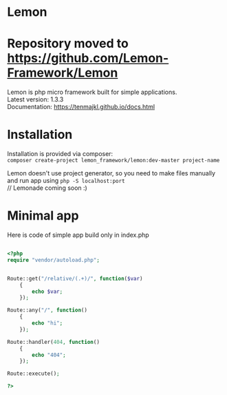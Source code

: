 # Lemon

# Repository moved to https://github.com/Lemon-Framework/Lemon

Lemon is php micro framework built for simple applications.\
Latest version: 1.3.3\
Documentation: https://tenmajkl.github.io/docs.html

# Installation

Installation is provided via composer:\
`composer create-project lemon_framework/lemon:dev-master project-name`

Lemon doesn't use project generator, so you need to make files manually and run app using `php -S localhost:port`\
// Lemonade coming soon :)

# Minimal app

Here is code of simple app build only in index.php

```php    

<?php
require "vendor/autoload.php";


Route::get("/relative/(.+)/", function($var)
    {
        echo $var;
    });

Route::any("/", function()
    {
        echo "hi";
    });

Route::handler(404, function()
    {
        echo "404";
    });

Route::execute();

?>

```



